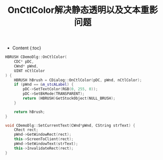 ﻿---
layout:		post
category:	"program"
title:		"OnCtlColor解决静态透明以及文本重影问题"
tags:		[mfc,c++]
---
- Content
{:toc}


```cpp
HBRUSH CDemoDlg::OnCtlColor(
	CDC* pDC,
	CWnd* pWnd,
	UINT nCtlColor
) {
	HBRUSH hBrush = CDialog::OnCtlColor(pDC, pWnd, nCtlColor);
	if (pWnd == &m_stcALabel) {
		pDC->SetTextColor(RGB(0, 255, 0));
		pDC->SetBkMode(TRANSPARENT);
		return (HBRUSH)GetStockObject(NULL_BRUSH);
	}

	return hBrush;
}

void CDemoDlg::SetCurrentText(CWnd*pWnd, CString strText) {
	CRect rect;
	pWnd->GetWindowRect(rect);
	this->ScreenToClient(rect);
	pWnd->SetWindowText(strText);
	this->InvalidateRect(rect);
}
```